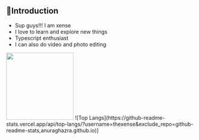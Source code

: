 ## 🎯Introduction 

- Sup guys!!! I am xense 
- I love to learn and explore new things
- Typescript enthusiast 
- I can also do video and photo editing
<!-- ![visitors](https://visitor-badge.glitch.me/badge?page_id=page.id) -->

<img height="180em" src="https://github-readme-stats.vercel.app/api?username=thexense&show_icons=true&hide_border=true&&count_private=true&include_all_commits=true" />
![Top Langs](https://github-readme-stats.vercel.app/api/top-langs/?username=thexense&exclude_repo=github-readme-stats,anuraghazra.github.io)]
